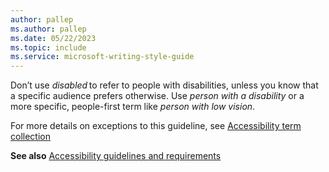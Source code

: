 ```yaml
---
author: pallep
ms.author: pallep
ms.date: 05/22/2023
ms.topic: include
ms.service: microsoft-writing-style-guide
---
```


Don’t use *disabled* to refer to people with disabilities, unless you know that a specific audience prefers otherwise. Use *person with a disability* or a more specific, people-first term like *person with low vision*. 
 
For more details on exceptions to this guideline, see [Accessibility term collection](/style-guide/a-z-word-list-term-collections/term-collections/accessibility-terms)  

**See also** [Accessibility guidelines and requirements](/style-guide/accessibility/accessibility-guidelines-requirements)
